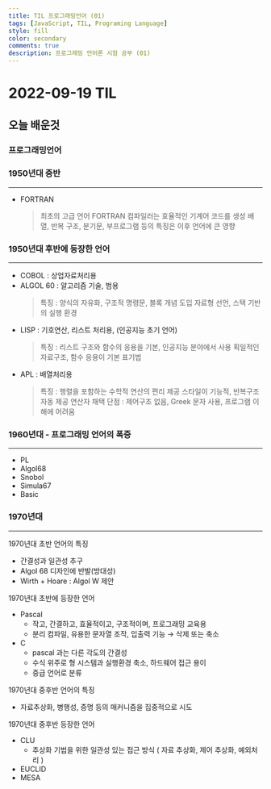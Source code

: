 ```yaml
---
title: TIL 프로그래밍언어 (01)
tags: [JavaScript, TIL, Programing Language]
style: fill
color: secondary
comments: true
description: 프로그래밍 언어론 시험 공부 (01)
---
```


# 2022-09-19 TIL

## 오늘 배운것

### 프로그래밍언어

### 1950년대 중반

---

- FORTRAN
  > 최초의 고급 언어
  > FORTRAN 컴파일러는 효율적인 기계어 코드를 생성
  > 배열, 반복 구조, 분기문, 부프로그램 등의 특징은 이후 언어에 큰 영향

### 1950년대 후반에 등장한 언어

---

- COBOL : 상업자료처리용
- ALGOL 60 : 알고리즘 기술, 범용
  > 특징 : 양식의 자유화, 구조적 명령문, 블록 개념 도입
               자료형 선언, 스택 기반의 실행 환경
  >
- LISP : 기호연산, 리스트 처리용, (인공지능 초기 언어)
  > 특징 : 리스트 구조와 함수의 응용을 기본, 인공지능 분야에서 사용
              획일적인 자료구조, 함수 응용이 기본 표기법
  >
- APL : 배열처리용
  > 특징 : 행렬을 포함하는 수학적 연산의 편리 제공
  > 스타일이 기능적, 반복구조 자동 제공 연산자 채택
  > 단점 : 제어구조 없음, Greek 문자 사용, 프로그램 이해에 어려움

### 1960년대 - 프로그래밍 언어의 폭증

---

- PL
- Algol68
- Snobol
- Simula67
- Basic

### 1970년대

---

1970년대 초반 언어의 특징

- 간결성과 일관성 추구
- Algol 68 디자인에 반발(방대성)
- Wirth + Hoare : Algol W 제안

1970년대 초반에 등장한 언어

- Pascal
  - 작고, 간결하고, 효율적이고, 구조적이며, 프로그래밍 교육용
  - 분리 컴파일, 유용한 문자열 조작, 입출력 기능 → 삭제 또는 축소
- C
  - pascal 과는 다른 각도의 간결성
  - 수식 위주로 형 시스템과 실행환경 축소, 하드웨어 접근 용이
  - 중급 언어로 분류

1970년대 중후반 언어의 특징

- 자료추상화, 병행성, 증명 등의 매커니즘을 집중적으로 시도

1970년대 중후반 등장한 언어

- CLU
  - 추상화 기법을 위한 일관성 있는 접근 방식 ( 자료 추상화, 제어 추상화, 예외처리 )
- EUCLID
- MESA
